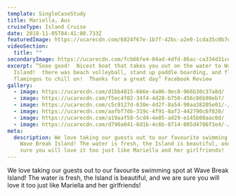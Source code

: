```yaml
---
template: SingleCaseStudy
title: Mariella, Aus
cruiseType: Island Cruise
date: 2018-11-05T04:41:08.733Z
featuredImage: https://ucarecdn.com/6024f67e-1b7f-42bc-a2e0-1cda35c0b7ec/-/crop/989x993/0,73/-/preview/
videoSection:
  title: ""
secondaryImage: https://ucarecdn.com/fcb66fe4-04ad-4dfd-86ac-ca334d31ce3b/
excerpt: “Sooo good!  Nicest boat that takes you out on the water to Wave Break
  Island!  there was beach volleyball, stand up paddle boarding, and float-able
  flamingos to chill on!  Thanks for a great day” Facebook Review
gallery:
  - image: https://ucarecdn.com/d1bb4815-666e-4a06-9ec8-966b30c37a8d/
  - image: https://ucarecdn.com/f5ec4f02-34f4-4d28-b750-456c86b90eb7/
  - image: https://ucarecdn.com/c5c9127d-630e-4d2f-8a54-90aa38205e01/-/crop/1002x1130/0,102/-/preview/
  - image: https://ucarecdn.com/aafbf7db-319c-4f91-8af2-442790c6f020/
  - image: https://ucarecdn.com/a19aaf58-5cd4-4e85-ad29-e145b08aac0d/
  - image: https://ucarecdn.com/d790a041-6d1b-4c6b-8714-005d4786f3e4/-/crop/989x1210/0,0/-/preview/
meta:
  description: We love taking our guests out to our favourite swimming spot at
    Wave Break Island! The water is fresh, the Island is beautiful, and we are
    sure you will love it too just like Mariella and her girlfriends!
---
```

We love taking our guests out to our favourite swimming spot at Wave Break Island! The water is fresh, the Island is beautiful, and we are sure you will love it too just like Mariella and her girlfriends!
